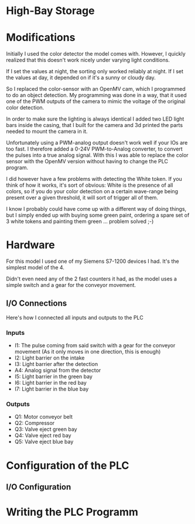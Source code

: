 # High-Bay Storage

# Modifications

Initially I used the color detector the model comes with.
However, I quickly realized that this doesn't work nicely under varying light conditions.

If I set the values at night, the sorting only worked reliably at night. If I set the values at day, it depended on if it's a sunny or cloudy day.

So I replaced the color-sensor with an OpenMV cam, which I programmed to do an object detection. 
My programming was done in a way, that it used one of the PWM outputs of the camera to mimic the voltage of the original color detection. 

In order to make sure the lighting is always identical I added two LED light bars inside the casing, that I built for the camera and 3d printed the parts needed to mount the camera in it.

Unfortunately using a PWM-analog output doesn't work well if your IOs are too fast. 
I therefore added a 0-24V PWM-to-Analog converter, to convert the pulses into a true analog signal. 
With this I was able to replace the color sensor with the OpenMV version without having to change the PLC program. 

I did however have a few problems with detecting the White token. 
If you think of how it works, it's sort of obvious:
White is the presence of all colors, so if you do your color detection on a certain wave-range being present over a given threshold, it will sort of trigger all of them. 

I know I probably could have come up with a different way of doing things, but I simply ended up with buying some green paint, ordering a spare set of 3 white tokens and painting them green ... problem solved ;-)

# Hardware

For this model I used one of my Siemens S7-1200 devices I had. 
It's the simplest model of the 4. 

Didn't even need any of the 2 fast counters it had, as the model uses a simple switch and a gear for the conveyor movement.

## I/O Connections

Here's how I connected all inputs and outputs to the PLC

### Inputs

- I1: The pulse coming from said switch with a gear for the conveyor movement (As it only moves in one direction, this is enough)
- I2: Light barrier on the intake
- I3: Light barrier after the detection
- A4: Analog signal from the detector
- I5: Light barrier in the green bay
- I6: Light barrier in the red bay
- I7: Light barrier in the blue bay

### Outputs

- Q1: Motor conveyor belt
- Q2: Compressor
- Q3: Valve eject green bay
- Q4: Valve eject red bay
- Q5: Valve eject blue bay

# Configuration of the PLC

## I/O Configuration

# Writing the PLC Programm

